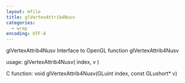 ```yaml
---
layout: mfile
title: glVertexAttrib4Nusv
categories:
  - wrap
encoding: UTF-8
---
```


glVertexAttrib4Nusv  Interface to OpenGL function glVertexAttrib4Nusv

usage:  glVertexAttrib4Nusv( index, v )

C function:  void glVertexAttrib4Nusv(GLuint index, const GLushort\* v)